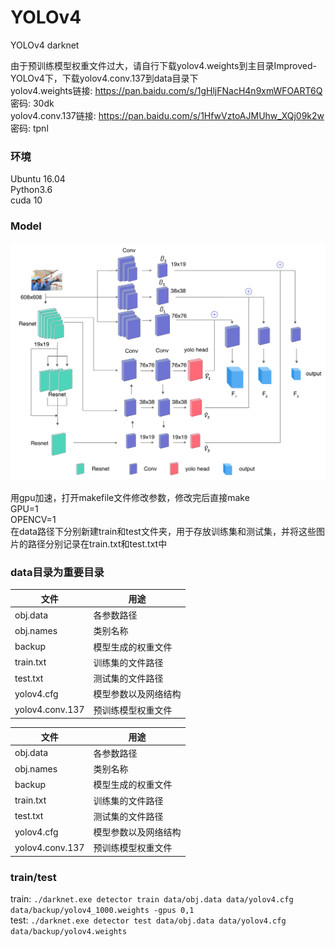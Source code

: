# YOLOv4
YOLOv4 darknet

由于预训练模型权重文件过大，请自行下载yolov4.weights到主目录Improved-YOLOv4下，下载yolov4.conv.137到data目录下  
yolov4.weights链接: https://pan.baidu.com/s/1gHljFNacH4n9xmWFOART6Q  密码: 30dk  
yolov4.conv.137链接: https://pan.baidu.com/s/1HfwVztoAJMUhw_XQj09k2w  密码: tpnl  

### 环境  
Ubuntu 16.04  
Python3.6  
cuda 10  

### Model
![](https://github.com/gqq1210/Improved-YOLOv4/blob/91ee3441a30fefddbaa089993c35d49320e79ed9/screenshots/model.png)
  
用gpu加速，打开makefile文件修改参数，修改完后直接make  
GPU=1  
OPENCV=1  
在data路径下分别新建train和test文件夹，用于存放训练集和测试集，并将这些图片的路径分别记录在train.txt和test.txt中  

### data目录为重要目录
文件 | 用途
------ | ------
obj.data   | 各参数路径 
obj.names   | 类别名称 
backup   | 模型生成的权重文件 
train.txt  | 训练集的文件路径 
test.txt   | 测试集的文件路径 
yolov4.cfg    | 模型参数以及网络结构 
yolov4.conv.137   | 预训练模型权重文件  

文件            | 用途
------         | ------
obj.data       | 各参数路径  
obj.names      | 类别名称  
backup         | 模型生成的权重文件  
train.txt      | 训练集的文件路径  
test.txt       | 测试集的文件路径  
yolov4.cfg     | 模型参数以及网络结构  
yolov4.conv.137| 预训练模型权重文件  


### train/test
train: ``./darknet.exe detector train data/obj.data data/yolov4.cfg data/backup/yolov4_1000.weights -gpus 0,1``  
test: ``./darknet.exe detector test data/obj.data data/yolov4.cfg data/backup/yolov4.weights``
